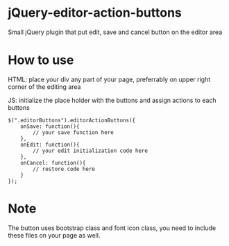# jQuery-editor-action-buttons
Small jQuery plugin that put edit, save and cancel button on the editor area

# How to use
HTML: place your div any part of your page, preferrably on upper right corner of the editing area

<div class="editorButtons"></div>

JS: initialize the place holder with the buttons and assign actions to each buttons

	$(".editorButtons").editorActionButtons({
		onSave: function(){
			// your save function here
		},
		onEdit: function(){
			// your edit initialization code here
		},
		onCancel: function(){
			// restore code here
		}
	});
  
  # Note
  The button uses bootstrap class and font icon class, you need to include these files on your page as well.
  


